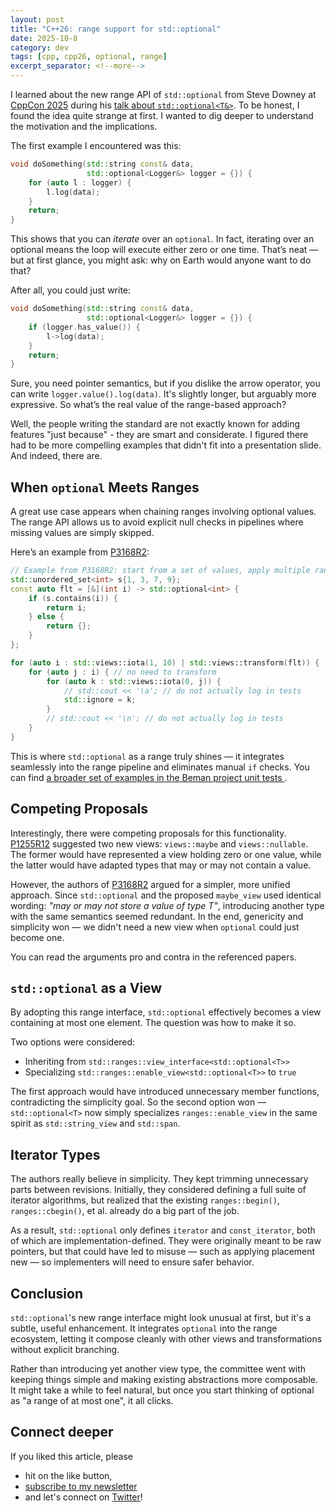 ```yaml
---
layout: post
title: "C++26: range support for std::optional"
date: 2025-10-8
category: dev
tags: [cpp, cpp26, optional, range]
excerpt_separator: <!--more-->
---
```

I learned about the new range API of `std::optional` from Steve Downey at [CppCon 2025](https://www.sandordargo.com/blog/2025/09/24/trip-report-cppcon-2025) during his [talk about `std::optional<T&>`](https://www.sandordargo.com/blog/2025/10/01/cpp26-optional-of-reference). To be honest, I found the idea quite strange at first. I wanted to dig deeper to understand the motivation and the implications.

The first example I encountered was this:

```cpp
void doSomething(std::string const& data, 
                 std::optional<Logger&> logger = {}) {
    for (auto l : logger) {
        l.log(data);
    }
    return;
}
```

This shows that you can *iterate* over an `optional`. In fact, iterating over an optional means the loop will execute either zero or one time. That’s neat — but at first glance, you might ask: why on Earth would anyone want to do that?

After all, you could just write:

```cpp
void doSomething(std::string const& data, 
                 std::optional<Logger&> logger = {}) {
    if (logger.has_value()) {
        l->log(data);
    }
    return;
}
```

Sure, you need pointer semantics, but if you dislike the arrow operator, you can write `logger.value().log(data)`. It's slightly longer, but arguably more expressive. So what’s the real value of the range-based approach?

Well, the people writing the standard are not exactly known for adding features "just because" - they are smart and considerate. I figured there had to be more compelling examples that didn't fit into a presentation slide. And indeed, there are.

## When `optional` Meets Ranges

A great use case appears when chaining ranges involving optional values. The range API allows us to avoid explicit null checks in pipelines where missing values are simply skipped.

Here’s an example from [P3168R2](https://www.open-std.org/jtc1/sc22/wg21/docs/papers/2024/p3168r2.html):

```cpp
// Example from P3168R2: start from a set of values, apply multiple range operations involving optional values.
std::unordered_set<int> s{1, 3, 7, 9};
const auto flt = [&](int i) -> std::optional<int> {
    if (s.contains(i)) {
        return i;
    } else {
        return {};
    }
};

for (auto i : std::views::iota(1, 10) | std::views::transform(flt)) {
    for (auto j : i) { // no need to transform
        for (auto k : std::views::iota(0, j)) {
            // std::cout << '\a'; // do not actually log in tests
            std::ignore = k;
        }
        // std::cout << '\n'; // do not actually log in tests
    }
}
```

This is where `std::optional` as a range truly shines — it integrates seamlessly into the range pipeline and eliminates manual `if` checks. You can find [a broader set of examples in the Beman project unit tests
](https://github.com/bemanproject/optional/blob/main/tests/beman/optional/optional_range_support.test.cpp).

## Competing Proposals

Interestingly, there were competing proposals for this functionality. [P1255R12](https://www.open-std.org/jtc1/sc22/wg21/docs/papers/2024/p1255r12.pdf) suggested two new views: `views::maybe` and `views::nullable`.
The former would have represented a view holding zero or one value, while the latter would have adapted types that may or may not contain a value.

However, the authors of [P3168R2](https://www.open-std.org/jtc1/sc22/wg21/docs/papers/2024/p3168r2.html) argued for a simpler, more unified approach. Since `std::optional` and the proposed `maybe_view` used identical wording: *"may or may not store a value of type T"*, introducing another type with the same semantics seemed redundant. In the end, genericity and simplicity won — we didn't need a new view when `optional` could just become one.

You can read the arguments pro and contra in the referenced papers.

## `std::optional` as a View

By adopting this range interface, `std::optional` effectively becomes a view containing at most one element. The question was how to make it so.

Two options were considered:

- Inheriting from `std::ranges::view_interface<std::optional<T>>`
- Specializing `std::ranges::enable_view<std::optional<T>>` to `true`

The first approach would have introduced unnecessary member functions, contradicting the simplicity goal. So the second option won  — `std::optional<T>` now simply specializes `ranges::enable_view` in the same spirit as `std::string_view` and `std::span`.

## Iterator Types

The authors really believe in simplicity. They kept trimming unnecessary parts between revisions. Initially, they considered defining a full suite of iterator algorithms, but realized that the existing `ranges::begin()`, `ranges::cbegin()`, et al. already do a big part of the job.

As a result, `std::optional` only defines `iterator` and `const_iterator`, both of which are implementation-defined. They were originally meant to be raw pointers, but that could have led to misuse — such as applying placement new — so implementers will need to ensure safer behavior.

## Conclusion

`std::optional`'s new range interface might look unusual at first, but it's a subtle, useful enhancement. It integrates `optional` into the range ecosystem, letting it compose cleanly with other views and transformations without explicit branching.

Rather than introducing yet another view type, the committee went with keeping things simple and making existing abstractions more composable. It might take a while to feel natural, but once you start thinking of optional as "a range of at most one", it all clicks.

## Connect deeper

If you liked this article, please 
- hit on the like button,  
- [subscribe to my newsletter](http://eepurl.com/gvcv1j) 
- and let's connect on [Twitter](https://twitter.com/SandorDargo)!  